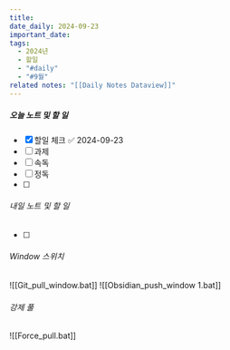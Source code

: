 ```yaml
---
title: 
date_daily: 2024-09-23
important_date: 
tags:
  - 2024년
  - 할일
  - "#daily"
  - "#9월"
related notes: "[[Daily Notes Dataview]]"
---
```

##### 오늘 노트 및 할 일 
- [x] 할일 체크 ✅ 2024-09-23
- [ ]  과제
- [ ] 속독
- [ ] 정독
- [ ] 




###### 내일 노트 및 할 일
- [ ] 


######  Window 스위치
![[Git_pull_window.bat]]
![[Obsidian_push_window 1.bat]]



###### 강제 풀
![[Force_pull.bat]]